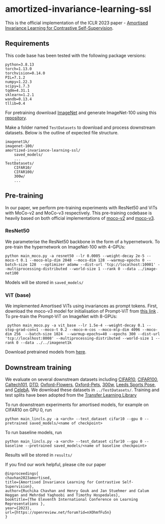 # amortized-invariance-learning-ssl

This is the official implementation of the ICLR 2023 paper - [Amortised Invariance Learning for Contrastive Self-Supervision](https://arxiv.org/abs/2302.12712). 

## Requirements
This code base has been tested with the following package versions:

```
python=3.8.13
torch=1.13.0
torchvision=0.14.0
PIL=7.1.2
numpy=1.22.3
scipy=1.7.3
tqdm=4.31.1
sklearn=1.2.1
wandb=0.13.4
tllib=0.4
```

For pretraining download [ImageNet](https://www.image-net.org) and generate ImageNet-100 using this [repository](https://github.com/danielchyeh/ImageNet-100-Pytorch). 

Make a folder named ```TestDatasets``` to download and process downstream datasets. Below is the outline of expected file structure. 

```
imagenet1k/
imagenet-100/
amortized-invariance-learning-ssl/
    saved_models/
    ...
TestDatasets/
    CIFAR10/
    CIFAR100/
    300w/
    ...
```

## Pre-training

In our paper, we perform pre-training experiments with ResNet50 and ViTs with MoCo-v2 and MoCo-v3 respectively. This pre-training codebase is heavily based on both official implementations of [moco-v2](https://github.com/facebookresearch/moco) and [moco-v3](https://github.com/facebookresearch/moco-v3). 


### ResNet50

We parameterise the ResNet50 backbone in the form of a hypernetwork. To pre-train the hypernetwork on ImageNet-100 with 4-GPUs:

```
python main_moco.py -a resnet50 --lr 0.0005 --weight-decay 2e-5 --moco-t 0.1 --moco-mlp-dim 2048 --moco-dim 128 --warmup-epochs 0 --batch-size 128  --optimizer adamw --dist-url 'tcp://localhost:10001' --multiprocessing-distributed --world-size 1 --rank 0 --data ../image-net100 
```

Models will be stored in ```saved_models/```

### ViT (base)

We implemented Amortised ViTs using invariances as prompt tokens. First, download the moco-v3 model for initialisation of Prompt-ViT from [this link](https://dl.fbaipublicfiles.com/moco-v3/vit-b-300ep/vit-b-300ep.pth.tar) . To pre-train the Prompt-ViT on ImageNet with 8-GPUs:
```
 python main_moco.py -a vit_base --lr 1.5e-4 --weight-decay 0.1 --stop-grad-conv1 --moco-t 0.2 --moco-m-cos --moco-mlp-dim 4096 --moco-dim 256  --batch-size 1024  --warmup-epochs=40 --epochs 300 --dist-url 'tcp://localhost:8008' --multiprocessing-distributed --world-size 1 --rank 0 --data ../../imagenet1k
```
Download pretrained models from [here](https://www.dropbox.com/s/aekxafpwpe5kgb3/hyper_resnet50_imagenet100-moco_2_checkpoint_0300.pth.tar?dl=0). 
## Downstream training

We evaluate on several downstream datasets including [CIFAR10](https://pytorch.org/vision/stable/datasets.html), [CIFAR100](https://pytorch.org/vision/stable/datasets.html), [Caltech101](http://www.vision.caltech.edu/Image_Datasets/Caltech101/), [DTD](https://www.robots.ox.ac.uk/~vgg/data/dtd/), [Oxford-Flowers](https://www.robots.ox.ac.uk/~vgg/data/flowers/102/index.html), [Oxford-Pets](https://www.robots.ox.ac.uk/~vgg/data/pets/), [300w](https://ibug.doc.ic.ac.uk/resources/300-W/), [Leeds Sports Pose](https://dbcollection.readthedocs.io/en/latest/datasets/leeds_sports_pose_extended.html), and [CelebA](https://mmlab.ie.cuhk.edu.hk/projects/CelebA.html). We download these datasets in ```../TestDatasets/```. Training and test splits have been adopted from the [Transfer Learning Library](https://github.com/thuml/Transfer-Learning-Library/tree/master)

To run downstream experiments for amortised models, for example on CIFAR10 on GPU 0, run 
```
python main_lincls.py -a <arch> --test_dataset cifar10 --gpu 0 --pretrained saved_models/<name of checkpoint> 
```
To run baseline models, run
```
python main_lincls.py -a <arch> --test_dataset cifar10 --gpu 0 --baseline --pretrained saved_models/<name of baseline checkpoint> 
```
Results will be stored in ```results/```


If you find our work helpful, please cite our paper
```
@inproceedings{
chavhan2023amortised,
title={Amortised Invariance Learning for Contrastive Self-Supervision},
author={Ruchika Chavhan and Henry Gouk and Jan Stuehmer and Calum Heggan and Mehrdad Yaghoobi and Timothy Hospedales},
booktitle={The Eleventh International Conference on Learning Representations },
year={2023},
url={https://openreview.net/forum?id=nXOhmfFu5n}
}
```




